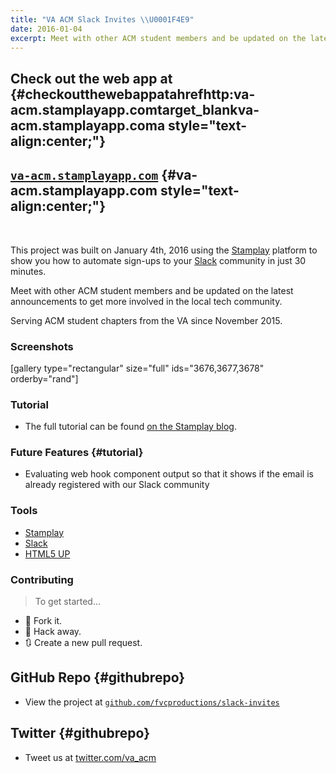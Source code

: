 ```yaml
---
title: "VA ACM Slack Invites \\U0001F4E9"
date: 2016-01-04
excerpt: Meet with other ACM student members and be updated on the latest announcements to get more involved in the local tech community.
---
```


Check out the web app at {#checkoutthewebappatahrefhttp:va-acm.stamplayapp.comtarget_blankva-acm.stamplayapp.coma style="text-align:center;"}
------------------------

[`va-acm.stamplayapp.com`](https://va-acm.stamplayapp.com/) {#va-acm.stamplayapp.com style="text-align:center;"}
----------------------------------------------------------

 

This project was built on January 4th, 2016 using the
[Stamplay](https://stamplay.com) platform to show you how to automate
sign-ups to your [Slack](https://slack.com) community in just 30
minutes.

Meet with other ACM student members and be updated on the latest
announcements to get more involved in the local tech community.

Serving ACM student chapters from the VA since November 2015.

### Screenshots

\[gallery type="rectangular" size="full" ids="3676,3677,3678"
orderby="rand"\]

### Tutorial

-   The full tutorial can be found [on the Stamplay
    blog](https://blog.stamplay.com/launch-your-community-with-a-fully-automated-slack-signup-page/).

### Future Features {#tutorial}

-   Evaluating web hook component output so that it shows if the email
    is already registered with our Slack community

### Tools

- [Stamplay](https://stamplay.com)
- [Slack](https://slack.com)
- [HTML5 UP](https://html5up.net)

### Contributing

> To get started…

-   🍴 Fork it.
-   🔨 Hack away.
-   🔃 Create a new pull request.

GitHub Repo {#githubrepo}
-----------

-   View the project at
    [`github.com/fvcproductions/slack-invites`](https://github.com/fvcproductions/slack-invites)

Twitter {#githubrepo}
-------

-   Tweet us at [twitter.com/va\_acm](https://twitter.com/va_acm)
